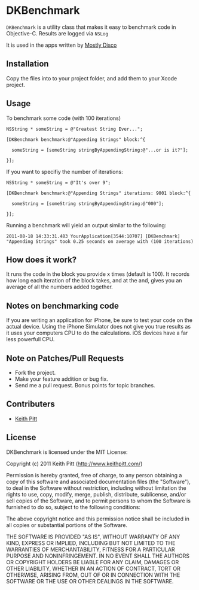# DKBenchmark

`DKBenchmark` is a utility class that makes it easy to benchmark code in Objective-C.
Results are logged via `NSLog`

It is used in the apps written by [Mostly Disco](http://www.mostlydisco.com)

## Installation

Copy the files into to your project folder, and add them to your Xcode project.

## Usage

To benchmark some code (with 100 iterations)

    NSString * someString = @"Greatest String Ever...";

    [DKBenchmark benchmark:@"Appending Strings" block:^{

      someString = [someString stringByAppendingString:@"...or is it?"];

    }];

If you want to specifiy the number of iterations:

    NSString * someString = @"It's over 9";

    [DKBenchmark benchmark:@"Appending Strings" iterations: 9001 block:^{

      someString = [someString stringByAppendingString:@"000"];

    }];

Running a benchmark will yield an output similar to the following:

    2011-08-18 14:33:31.483 YourApplication[3544:10707] [DKBenchmark] "Appending Strings" took 0.25 seconds on average with (100 iterations)

## How does it work?

It runs the code in the block you provide x times (default is 100). It
records how long each iteration of the block takes, and at the and, gives
you an average of all the numbers added together.

## Notes on benchmarking code

If you are writing an application for iPhone, be sure to test your code
on the actual device. Using the iPhone Simulator does not give you true
results as it uses your computers CPU to do the calculations. iOS
devices have a far less powerfull CPU.

## Note on Patches/Pull Requests

* Fork the project.
* Make your feature addition or bug fix.
* Send me a pull request. Bonus points for topic branches.

## Contributers

* [Keith Pitt](http://www.keithpitt.com)

## License

DKBenchmark is licensed under the MIT License:

  Copyright (c) 2011 Keith Pitt (http://www.keithpitt.com/)

  Permission is hereby granted, free of charge, to any person obtaining a copy
  of this software and associated documentation files (the "Software"), to deal
  in the Software without restriction, including without limitation the rights
  to use, copy, modify, merge, publish, distribute, sublicense, and/or sell
  copies of the Software, and to permit persons to whom the Software is
  furnished to do so, subject to the following conditions:

  The above copyright notice and this permission notice shall be included in
  all copies or substantial portions of the Software.

  THE SOFTWARE IS PROVIDED "AS IS", WITHOUT WARRANTY OF ANY KIND, EXPRESS OR
  IMPLIED, INCLUDING BUT NOT LIMITED TO THE WARRANTIES OF MERCHANTABILITY,
  FITNESS FOR A PARTICULAR PURPOSE AND NONINFRINGEMENT. IN NO EVENT SHALL THE
  AUTHORS OR COPYRIGHT HOLDERS BE LIABLE FOR ANY CLAIM, DAMAGES OR OTHER
  LIABILITY, WHETHER IN AN ACTION OF CONTRACT, TORT OR OTHERWISE, ARISING FROM,
  OUT OF OR IN CONNECTION WITH THE SOFTWARE OR THE USE OR OTHER DEALINGS IN
  THE SOFTWARE.
